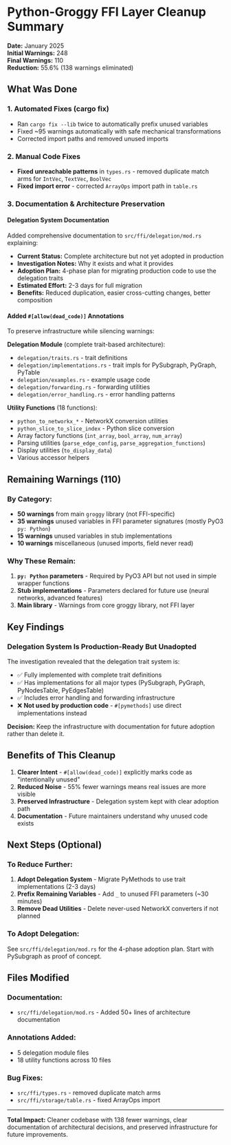 # Python-Groggy FFI Layer Cleanup Summary

**Date:** January 2025  
**Initial Warnings:** 248  
**Final Warnings:** 110  
**Reduction:** 55.6% (138 warnings eliminated)

## What Was Done

### 1. Automated Fixes (cargo fix)
- Ran `cargo fix --lib` twice to automatically prefix unused variables
- Fixed ~95 warnings automatically with safe mechanical transformations
- Corrected import paths and removed unused imports

### 2. Manual Code Fixes
- **Fixed unreachable patterns** in `types.rs` - removed duplicate match arms for `IntVec`, `TextVec`, `BoolVec`
- **Fixed import error** - corrected `ArrayOps` import path in `table.rs`

### 3. Documentation & Architecture Preservation

#### Delegation System Documentation
Added comprehensive documentation to `src/ffi/delegation/mod.rs` explaining:
- **Current Status:** Complete architecture but not yet adopted in production
- **Investigation Notes:** Why it exists and what it provides
- **Adoption Plan:** 4-phase plan for migrating production code to use the delegation traits
- **Estimated Effort:** 2-3 days for full migration
- **Benefits:** Reduced duplication, easier cross-cutting changes, better composition

#### Added `#[allow(dead_code)]` Annotations
To preserve infrastructure while silencing warnings:

**Delegation Module** (complete trait-based architecture):
- `delegation/traits.rs` - trait definitions
- `delegation/implementations.rs` - trait impls for PySubgraph, PyGraph, PyTable
- `delegation/examples.rs` - example usage code
- `delegation/forwarding.rs` - forwarding utilities
- `delegation/error_handling.rs` - error handling patterns

**Utility Functions** (18 functions):
- `python_to_networkx_*` - NetworkX conversion utilities
- `python_slice_to_slice_index` - Python slice conversion
- Array factory functions (`int_array`, `bool_array`, `num_array`)
- Parsing utilities (`parse_edge_config`, `parse_aggregation_functions`)
- Display utilities (`to_display_data`)
- Various accessor helpers

## Remaining Warnings (110)

### By Category:
- **50 warnings** from main `groggy` library (not FFI-specific)
- **35 warnings** unused variables in FFI parameter signatures (mostly PyO3 `py: Python`)
- **15 warnings** unused variables in stub implementations
- **10 warnings** miscellaneous (unused imports, field never read)

### Why These Remain:
1. **`py: Python` parameters** - Required by PyO3 API but not used in simple wrapper functions
2. **Stub implementations** - Parameters declared for future use (neural networks, advanced features)
3. **Main library** - Warnings from core groggy library, not FFI layer

## Key Findings

### Delegation System Is Production-Ready But Unadopted
The investigation revealed that the delegation trait system is:
- ✅ Fully implemented with complete trait definitions
- ✅ Has implementations for all major types (PySubgraph, PyGraph, PyNodesTable, PyEdgesTable)
- ✅ Includes error handling and forwarding infrastructure
- ❌ **Not used by production code** - `#[pymethods]` use direct implementations instead

**Decision:** Keep the infrastructure with documentation for future adoption rather than delete it.

## Benefits of This Cleanup

1. **Clearer Intent** - `#[allow(dead_code)]` explicitly marks code as "intentionally unused"
2. **Reduced Noise** - 55% fewer warnings means real issues are more visible
3. **Preserved Infrastructure** - Delegation system kept with clear adoption path
4. **Documentation** - Future maintainers understand why unused code exists

## Next Steps (Optional)

### To Reduce Further:
1. **Adopt Delegation System** - Migrate PyMethods to use trait implementations (2-3 days)
2. **Prefix Remaining Variables** - Add `_` to unused FFI parameters (~30 minutes)
3. **Remove Dead Utilities** - Delete never-used NetworkX converters if not planned

### To Adopt Delegation:
See `src/ffi/delegation/mod.rs` for the 4-phase adoption plan. Start with PySubgraph as proof of concept.

## Files Modified

### Documentation:
- `src/ffi/delegation/mod.rs` - Added 50+ lines of architecture documentation

### Annotations Added:
- 5 delegation module files
- 18 utility functions across 10 files

### Bug Fixes:
- `src/ffi/types.rs` - removed duplicate match arms
- `src/ffi/storage/table.rs` - fixed ArrayOps import

---

**Total Impact:** Cleaner codebase with 138 fewer warnings, clear documentation of architectural decisions, and preserved infrastructure for future improvements.

